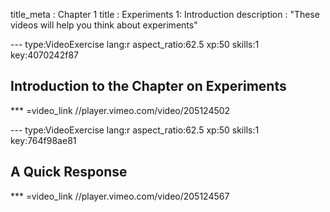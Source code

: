 title_meta : Chapter 1 title : Experiments 1: Introduction description : "These videos will help you think about experiments"

--- type:VideoExercise lang:r aspect_ratio:62.5 xp:50 skills:1 key:4070242f87
## Introduction to the Chapter on Experiments
*** =video_link
//player.vimeo.com/video/205124502
 
--- type:VideoExercise lang:r aspect_ratio:62.5 xp:50 skills:1 key:764f98ae81
## A Quick Response
*** =video_link
//player.vimeo.com/video/205124567

